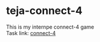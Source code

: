 # teja-connect-4
This is my internpe connect-4 game
<br>
Task link: <a href="http://tejaconnect4.netlify.app">connect-4</a>
